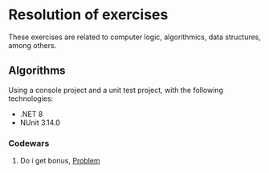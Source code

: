 # Resolution of exercises
These exercises are related to computer logic, algorithmics, data structures, among others.
## Algorithms
Using a console project and a unit test project, with the following technologies:
- .NET 8
- NUnit 3.14.0
### Codewars
1) Do i get bonus, [Problem](/Exercises.Algorithms/Codewars/DoIGetBonus/DoIGetBonus.md)

